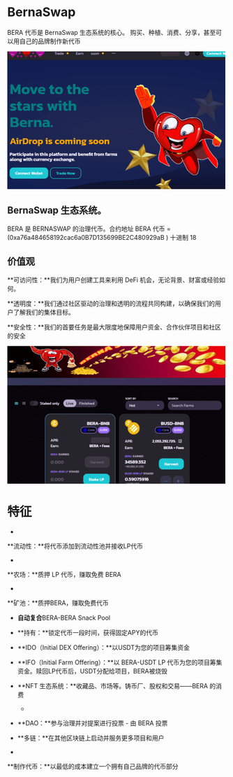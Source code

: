 # BernaSwap

<p>BERA 代币是 BernaSwap 生态系统的核心。 购买、种植、消费、分享，甚至可以用自己的品牌制作新代币&nbsp;</p>

![isd](isd.png)

## BernaSwap 生态系统。

BERA 是 BERNASWAP 的治理代币。合约地址 BERA 代币 = (0xa76a484658192cac6a0B7D135699BE2C480929aB ) 十进制 18

## 价值观

**可访问性：**我们为用户创建工具来利用 DeFi 机会，无论背景、财富或经验如何。

**透明度：**我们通过社区驱动的治理和透明的流程共同构建，以确保我们的用户了解我们的集体目标。

**安全性：**我们的首要任务是最大限度地保障用户资金、合作伙伴项目和社区的安全



![uixj](uixj.png)

# **特征**

- 

  **流动性：**将代币添加到流动性池并接收LP代币

- 

  **农场：**质押 LP 代币，赚取免费 BERA

- 

  **矿池：**质押BERA，赚取免费代币

  - **自动复合**BERA-BERA Snack Pool

- **持有：**锁定代币一段时间，获得固定APY的代币

- **IDO（Initial DEX Offering）：**以USDT为您的项目筹集资金

- **IFO（Initial Farm Offering）：**以 BERA-USDT LP 代币为您的项目筹集资金。赎回LP代币后，USDT分配给项目，BERA被烧毁

- **NFT 生态系统：**收藏品、市场等。铸币厂、股权和交易——BERA 的消费

  - 

- **DAO：**参与治理并对提案进行投票 - 由 BERA 投票

- **多链：**在其他区块链上启动并服务更多项目和用户

- 

  **制作代币：**以最低的成本建立一个拥有自己品牌的代币部分
